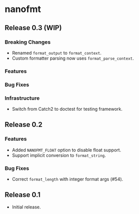 nanofmt
=======

Release 0.3 (WIP)
-----------------

### Breaking Changes

- Renamed `format_output` to `format_context`.
- Custom formatter parsing now uses `format_parse_context`.

### Features

### Bug Fixes

### Infrastructure

- Switch from Catch2 to doctest for testing framework.

Release 0.2
-----------

### Features

- Added `NANOFMT_FLOAT` option to disable float support.
- Support implicit conversion to `format_string`.

### Bug Fixes

- Correct `format_length` with integer format args (#54).

Release 0.1
-----------

- Initial release.
